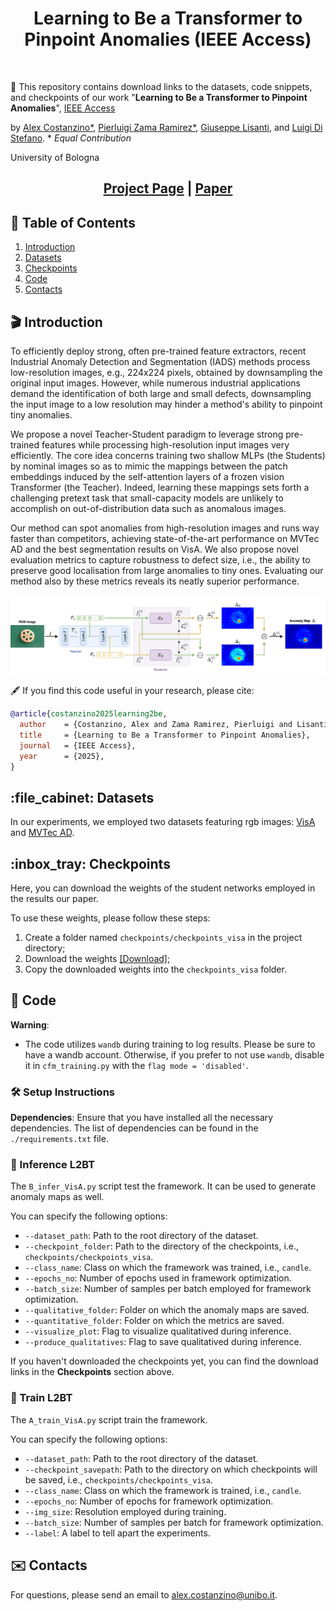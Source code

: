 
<h1 align="center"> Learning to Be a Transformer to Pinpoint Anomalies (IEEE Access) </h1> 


<br>

:rotating_light: This repository contains download links to the datasets, code snippets, and checkpoints of our work "**Learning to Be a Transformer to Pinpoint Anomalies**",  [IEEE Access](https://ieeeaccess.ieee.org/)
 
by [Alex Costanzino*](https://alex-costanzino.github.io/), [Pierluigi Zama Ramirez*](https://pierlui92.github.io/), [Giuseppe Lisanti](https://www.unibo.it/sitoweb/giuseppe.lisanti), and [Luigi Di Stefano](https://www.unibo.it/sitoweb/luigi.distefano).  \* _Equal Contribution_

University of Bologna


<div class="alert alert-info">


<h2 align="center"> 

[Project Page](https://alex-costanzino.github.io/learning_to_be_a_transformer/) | [Paper](https://ieeexplore.ieee.org/document/11048772)
</h2>


## :bookmark_tabs: Table of Contents

1. [Introduction](#clapper-introduction)
2. [Datasets](#file_cabinet)
3. [Checkpoints](#inbox_tray)
4. [Code](#memo-code)
6. [Contacts](#envelope-contacts)

</div>

## :clapper: Introduction
To efficiently deploy strong, often pre-trained feature extractors, recent Industrial Anomaly Detection and Segmentation (IADS) methods process low-resolution images, e.g., 224x224 pixels, obtained by downsampling the original input images. However, while numerous industrial applications demand the identification of both large and small defects, downsampling the input image to a low resolution may hinder a method's ability to pinpoint tiny anomalies.

We propose a novel Teacher-Student paradigm to leverage strong pre-trained features while processing high-resolution input images very efficiently. The core idea concerns training two shallow MLPs (the Students) by nominal images so as to mimic the mappings between the patch embeddings induced by the self-attention layers of a frozen vision Transformer (the Teacher). Indeed, learning these mappings sets forth a challenging pretext task that small-capacity models are unlikely to accomplish on out-of-distribution data such as anomalous images.

Our method can spot anomalies from high-resolution images and runs way faster than competitors, achieving state-of-the-art performance on MVTec AD and the best segmentation results on VisA. We also propose novel evaluation metrics to capture robustness to defect size, i.e., the ability to preserve good localisation from large anomalies to tiny ones. Evaluating our method also by these metrics reveals its neatly superior performance.

<h4 align="center">

</h4>

<img src="./assets/architecture.jpg" alt="Alt text" style="width: 800px;" title="architecture">

:fountain_pen: If you find this code useful in your research, please cite:

```bibtex
@article{costanzino2025learning2be,
  author    = {Costanzino, Alex and Zama Ramirez, Pierluigi and Lisanti, Giuseppe, and Di Stefano, Luigi},
  title     = {Learning to Be a Transformer to Pinpoint Anomalies},
  journal   = {IEEE Access},
  year      = {2025},
}
```

<h2 id="file_cabinet"> :file_cabinet: Datasets </h2>

In our experiments, we employed two datasets featuring rgb images: [VisA](https://github.com/amazon-science/spot-diff) and [MVTec AD](https://www.mvtec.com/company/research/datasets/mvtec-ad).


<h2 id="inbox_tray"> :inbox_tray: Checkpoints </h2>

Here, you can download the weights of the student networks employed in the results our paper.

To use these weights, please follow these steps:

1. Create a folder named `checkpoints/checkpoints_visa` in the project directory;
2. Download the weights [[Download]]();
3. Copy the downloaded weights into the `checkpoints_visa` folder.


## :memo: Code

<div class="alert alert-info">

**Warning**:
- The code utilizes `wandb` during training to log results. Please be sure to have a wandb account. Otherwise, if you prefer to not use `wandb`, disable it in `cfm_training.py` with the `flag mode = 'disabled'`.

</div>


### :hammer_and_wrench: Setup Instructions

**Dependencies**: Ensure that you have installed all the necessary dependencies. The list of dependencies can be found in the `./requirements.txt` file.


### :rocket: Inference L2BT

The `B_infer_VisA.py` script test the framework. It can be used to generate anomaly maps as well.

You can specify the following options:
   - `--dataset_path`: Path to the root directory of the dataset.
   - `--checkpoint_folder`: Path to the directory of the checkpoints, i.e., `checkpoints/checkpoints_visa`.
   - `--class_name`: Class on which the framework was trained, i.e., `candle`.
   - `--epochs_no`: Number of epochs used in framework optimization.
   - `--batch_size`: Number of samples per batch employed for framework optimization.
   - `--qualitative_folder`: Folder on which the anomaly maps are saved.
   - `--quantitative_folder`: Folder on which the metrics are saved.
   - `--visualize_plot`: Flag to visualize qualitatived during inference.
   - `--produce_qualitatives`: Flag to save qualitatived during inference.

If you haven't downloaded the checkpoints yet, you can find the download links in the **Checkpoints** section above.

### :rocket: Train L2BT

The `A_train_VisA.py` script train the framework.

You can specify the following options:
   - `--dataset_path`: Path to the root directory of the dataset.
   - `--checkpoint_savepath`: Path to the directory on which checkpoints will be saved, i.e., `checkpoints/checkpoints_visa`.
   - `--class_name`: Class on which the framework is trained, i.e., `candle`.
   - `--epochs_no`: Number of epochs for framework optimization.
   - `--img_size`: Resolution employed during training.
   - `--batch_size`: Number of samples per batch for framework optimization.
   - `--label`: A label to tell apart the experiments.


## :envelope: Contacts

For questions, please send an email to alex.costanzino@unibo.it.
